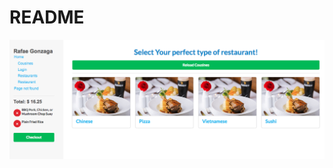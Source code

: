 # README
![image](https://raw.githubusercontent.com/rchgonzaga/react_van_dishes/master/screenshot/skip.png)

